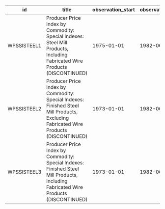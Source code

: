 | id          | title                                                                                                                               | observation_start   | observation_end   |
|-------------|-------------------------------------------------------------------------------------------------------------------------------------|---------------------|-------------------|
| WPSSISTEEL1 | Producer Price Index by Commodity: Special Indexes: Steel Mill Products, Including Fabricated Wire Products (DISCONTINUED)          | 1975-01-01          | 1982-06-01        |
| WPSSISTEEL2 | Producer Price Index by Commodity: Special Indexes: Finished Steel Mill Products, Excluding Fabricated Wire Products (DISCONTINUED) | 1973-01-01          | 1982-06-01        |
| WPSSISTEEL3 | Producer Price Index by Commodity: Special Indexes: Finished Steel Mill Products, Including Fabricated Wire Products (DISCONTINUED) | 1973-01-01          | 1982-06-01        |